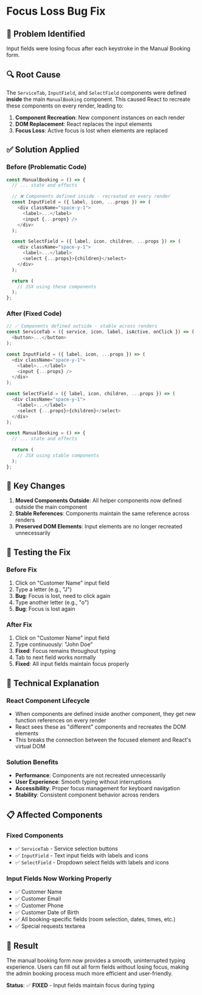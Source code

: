 # Focus Loss Bug Fix

## 🐛 **Problem Identified**

Input fields were losing focus after each keystroke in the Manual Booking form.

## 🔍 **Root Cause**

The `ServiceTab`, `InputField`, and `SelectField` components were defined **inside** the main `ManualBooking` component. This caused React to recreate these components on every render, leading to:

1. **Component Recreation**: New component instances on each render
2. **DOM Replacement**: React replaces the input elements
3. **Focus Loss**: Active focus is lost when elements are replaced

## ✅ **Solution Applied**

### **Before (Problematic Code)**

```javascript
const ManualBooking = () => {
  // ... state and effects

  // ❌ Components defined inside - recreated on every render
  const InputField = ({ label, icon, ...props }) => (
    <div className="space-y-1">
      <label>...</label>
      <input {...props} />
    </div>
  );

  const SelectField = ({ label, icon, children, ...props }) => (
    <div className="space-y-1">
      <label>...</label>
      <select {...props}>{children}</select>
    </div>
  );

  return (
    // JSX using these components
  );
};
```

### **After (Fixed Code)**

```javascript
// ✅ Components defined outside - stable across renders
const ServiceTab = ({ service, icon, label, isActive, onClick }) => (
  <button>...</button>
);

const InputField = ({ label, icon, ...props }) => (
  <div className="space-y-1">
    <label>...</label>
    <input {...props} />
  </div>
);

const SelectField = ({ label, icon, children, ...props }) => (
  <div className="space-y-1">
    <label>...</label>
    <select {...props}>{children}</select>
  </div>
);

const ManualBooking = () => {
  // ... state and effects

  return (
    // JSX using stable components
  );
};
```

## 🎯 **Key Changes**

1. **Moved Components Outside**: All helper components now defined outside the main component
2. **Stable References**: Components maintain the same reference across renders
3. **Preserved DOM Elements**: Input elements are no longer recreated unnecessarily

## 🧪 **Testing the Fix**

### **Before Fix**

1. Click on "Customer Name" input field
2. Type a letter (e.g., "J")
3. **Bug**: Focus is lost, need to click again
4. Type another letter (e.g., "o")
5. **Bug**: Focus is lost again

### **After Fix**

1. Click on "Customer Name" input field
2. Type continuously: "John Doe"
3. **Fixed**: Focus remains throughout typing
4. Tab to next field works normally
5. **Fixed**: All input fields maintain focus properly

## 🔧 **Technical Explanation**

### **React Component Lifecycle**

- When components are defined inside another component, they get new function references on every render
- React sees these as "different" components and recreates the DOM elements
- This breaks the connection between the focused element and React's virtual DOM

### **Solution Benefits**

- **Performance**: Components are not recreated unnecessarily
- **User Experience**: Smooth typing without interruptions
- **Accessibility**: Proper focus management for keyboard navigation
- **Stability**: Consistent component behavior across renders

## 📋 **Affected Components**

### **Fixed Components**

- ✅ `ServiceTab` - Service selection buttons
- ✅ `InputField` - Text input fields with labels and icons
- ✅ `SelectField` - Dropdown select fields with labels and icons

### **Input Fields Now Working Properly**

- ✅ Customer Name
- ✅ Customer Email
- ✅ Customer Phone
- ✅ Customer Date of Birth
- ✅ All booking-specific fields (room selection, dates, times, etc.)
- ✅ Special requests textarea

## 🚀 **Result**

The manual booking form now provides a smooth, uninterrupted typing experience. Users can fill out all form fields without losing focus, making the admin booking process much more efficient and user-friendly.

**Status**: ✅ **FIXED** - Input fields maintain focus during typing
